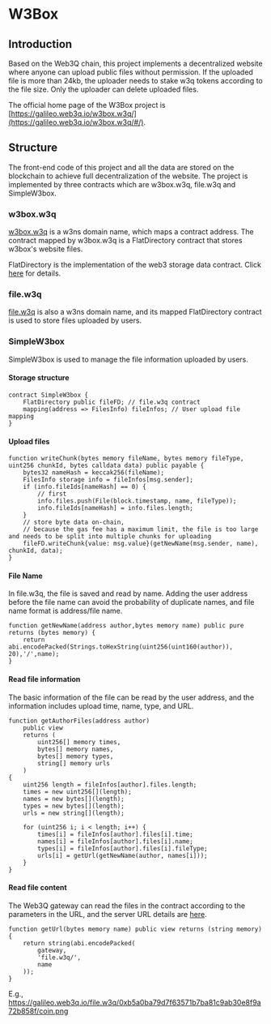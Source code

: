 # W3Box

## Introduction
Based on the Web3Q chain, this project implements a decentralized website where anyone can upload public files without permission. If the uploaded file is more than 24kb, the uploader needs to stake w3q tokens according to the file size. Only the uploader can delete uploaded files.

The official home page of the W3Box project is [https://galileo.web3q.io/w3box.w3q/](https://galileo.web3q.io/w3box.w3q/#/).
<br/>


## Structure
The front-end code of this project and all the data are stored on the blockchain to achieve full decentralization of the website. The project is implemented by three contracts which are w3box.w3q, file.w3q and SimpleW3box.
<br/>

### w3box.w3q
[w3box.w3q](https://galileo.web3q.io/w3ns.w3q/#/domains/w3box.w3q) is a w3ns domain name, which maps a contract address.
The contract mapped by w3box.w3q is a FlatDirectory contract that stores w3box's website files.

FlatDirectory is the implementation of the web3 storage data contract. Click [here](https://docs.web3q.io/tutorials/migrate-your-website-to-web3q-in-5-mins) for details.


### file.w3q
[file.w3q](https://galileo.web3q.io/w3ns.w3q/#/domains/file.w3q) is also a w3ns domain name, and its mapped FlatDirectory contract is used to store files uploaded by users.

### SimpleW3box
SimpleW3box is used to manage the file information uploaded by users. 

#### Storage structure
```
contract SimpleW3box {
    FlatDirectory public fileFD; // file.w3q contract
    mapping(address => FilesInfo) fileInfos; // User upload file mapping
}
```

#### Upload files
```
function writeChunk(bytes memory fileName, bytes memory fileType, uint256 chunkId, bytes calldata data) public payable {
    bytes32 nameHash = keccak256(fileName);
    FilesInfo storage info = fileInfos[msg.sender];
    if (info.fileIds[nameHash] == 0) {
        // first
        info.files.push(File(block.timestamp, name, fileType));
        info.fileIds[nameHash] = info.files.length;
    }
    // store byte data on-chain, 
    // because the gas fee has a maximum limit, the file is too large and needs to be split into multiple chunks for uploading
    fileFD.writeChunk{value: msg.value}(getNewName(msg.sender, name), chunkId, data);
}
```

#### File Name
In file.w3q, the file is saved and read by name. Adding the user address before the file name can avoid the probability of duplicate names, and file name format is address/file name.
```
function getNewName(address author,bytes memory name) public pure returns (bytes memory) {
    return abi.encodePacked(Strings.toHexString(uint256(uint160(author)), 20),'/',name);
}
```

#### Read file information
The basic information of the file can be read by the user address, and the information includes upload time, name, type, and URL.
```
function getAuthorFiles(address author)
    public view
    returns (
        uint256[] memory times,
        bytes[] memory names,
        bytes[] memory types,
        string[] memory urls
    )
{
    uint256 length = fileInfos[author].files.length;
    times = new uint256[](length);
    names = new bytes[](length);
    types = new bytes[](length);
    urls = new string[](length);

    for (uint256 i; i < length; i++) {
        times[i] = fileInfos[author].files[i].time;
        names[i] = fileInfos[author].files[i].name;
        types[i] = fileInfos[author].files[i].fileType;
        urls[i] = getUrl(getNewName(author, names[i]));
    }
}
```

#### Read file content
The Web3Q gateway can read the files in the contract according to the parameters in the URL, and the server URL details are [here](https://docs.web3q.io/advanced-topics/web3q-gateway).
```
function getUrl(bytes memory name) public view returns (string memory) {
    return string(abi.encodePacked(
        gateway,
        'file.w3q/',
        name
    ));
}
```
E.g.,
    https://galileo.web3q.io/file.w3q/0xb5a0ba79d7f63571b7ba81c9ab30e8f9a72b858f/coin.png
